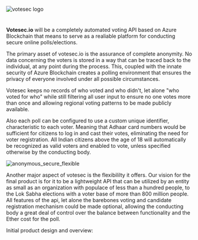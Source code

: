 ![votesec logo](https://i.imgur.com/R8rFtyq.png)
#
<b>Votesec.io</b> will be a completely automated voting API based on Azure Blockchain that means to serve as a realiable platform for conducting secure online polls/elections.

The primary asset of votesec.io is the assurance of complete anonymity. No data concerning the voters is stored in a way that can be traced back to the individual, at any point during the process. This, coupled with the innate security of Azure Blockchain creates a polling environment that ensures the privacy of everyone involved under all possible circumstances. 

Votesec keeps no records of who voted and who didn't, let alone "who voted for who" while still filtering all user input to ensure no one votes more than once and allowing regional voting patterns to be made publicly available.

Also each poll can be configured to use a custom unique identifier, characteristic to each voter. Meaning that Adhaar card numbers would be sufficient for citizens to log in and cast their votes, eliminating the need for voter registration. All Indian citizens above the age of 18 will automatically be recognized as valid voters and enabled to vote, unless specified otherwise by the conducting body.

![anonymous_secure_flexible](https://i.imgur.com/uaXp78A.jpg)

Another major aspect of votesec is the flexibililty it offers. Our vision for the final product is for it to be a lightweight API that can be utilized by an entity as small as an organization with populace of less than a hundred people, to the Lok Sabha elections with a voter base of more than 800 million people. All features of the api, let alone the barebones voting and candidate registration mechanism could be made optional, allowing the conducting body a great deal of control over the balance between functionality and the Ether cost for the poll.

Initial product design and overview:
